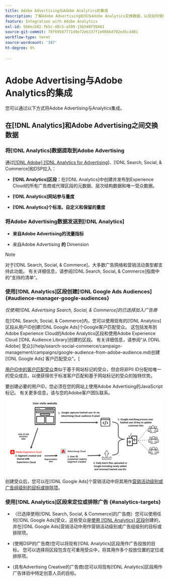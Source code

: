 ```yaml
---
title: Adobe Advertising与Adobe Analytics的集成
description: 了解Adobe Advertising如何与Adobe Analytics交换数据，以及如何使用Search、Social和Commerce中的数据。
feature: Integration with Adobe Analytics
exl-id: 5b0ecb82-fb5c-48c5-a599-15b548f59461
source-git-commit: 78f69587771d9e72eb137f1e0866d782ed5c4d01
workflow-type: tm+mt
source-wordcount: '347'
ht-degree: 0%

---
```


# Adobe Advertising与Adobe Analytics的集成

您可以通过以下方式将Adobe Advertising与Analytics集成。

## 在[!DNL Analytics]和Adobe Advertising之间交换数据

### 将[!DNL Analytics]数据提取到Adobe Advertising

通过[[!DNL Adobe] [!DNL Analytics for Advertising]](/help/integrations/analytics/overview.md)、[!DNL Search, Social, & Commerce]和DSP拉入：

* **[!DNL Analytics]区段：**&#x200B;在[!DNL Analytics]中创建并发布到Experience Cloud的所有广告商或代理区段的元数据、层次结构数据和唯一受众数据。

* **[!DNL Analytics]网站参与量度**

* **[!DNL Analytics]个标准、自定义和保留的量度**

### 将Adobe Advertising数据发送到[!DNL Analytics]

* **来自Adobe Advertising的流量指标**

* 来自Adobe Advertising **的** Dimension

>[!NOTE]
>
>对于[!DNL Search, Social, & Commerce]，大多数广告网络和营销活动类型都支持此功能。 有关详细信息，请参阅[!DNL Search, Social, & Commerce]指南中的“支持的清单”。<!-- add link when that's published in ExL -->

### 使用[!DNL Analytics]区段创建[!DNL Google Ads Audiences] {#audience-manager-google-audiences}

*仅使用[!DNL Advertising Search, Social, & Commerce]的已选择加入广告商*

<!-- Verify all -->

在[!DNL Search, Social, & Commerce]内，您可以使用现有的[!DNL Analytics]区段从用户ID创建[!DNL Google Ads]个Google客户匹配受众。 这包括发布到Adobe Experience Cloud的Adobe Analytics区段和使用Adobe Experience Cloud [!DNL Audience Library]创建的区段。 有关详细信息，请参阅“从 [!DNL Adobe] 受众](/help/search-social-commerce/campaign-management/campaigns/google-audience-from-adobe-audience.md)创建 [!DNL Google Ads] 客户匹配受众”。[

[用户ID中的客户匹配受众](https://support.google.com/google-ads/answer/9199250)类似于基于网站标记的受众，但会将非PII ID分配给唯一的受众成员，以便获得优于标准客户匹配和基于网站标记的受众的独特优势。

要创建必要的用户ID，您必须在您的网站上使用Adobe Advertising的JavaScript标记<!-- with a user ID parameter -->。 有关更多信息，请与您的Adobe客户团队联系。

![区段创建流程](/help/integrations/assets/ad_search_user_id_pic.png)

创建受众后，您可以在[!DNL Google Ads]个营销活动中将其用作[营销活动级别或广告组级别的目标或排除项](#audience-manager-targets)。

### 使用[!DNL Analytics]区段来定位或排除广告 {#analytics-targets}

* （已选择使用[!DNL Search, Social, & Commerce]的广告商）您可以使用任何[!DNL Google Ads]受众，这些受众是[使用 [!DNL Analytics] 区段](#audience-manager-google-audiences)创建的，并在[!DNL Google Ads]营销活动中用作营销活动级别或广告组级别的目标或排除项。

* (使用DSP的广告商)您可以将现有[!DNL Analytics]区段用作广告投放的目标。 您可以选择将区段包含在可重用受众中，将其用作多个投放位置的定位或排除项。

* (具有Advertising Creative的广告商)您可以将现有[!DNL Analytics]区段用作广告体验中特定创意人员的目标。
